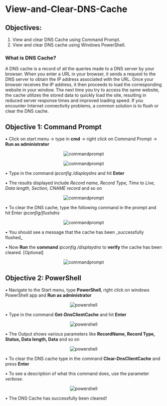 # View-and-Clear-DNS-Cache

## Objectives:
1. View and clear DNS Cache using Command Prompt.
2. View and clear DNS cache using Windows PowerShell.

### What is DNS Cache?
A DNS cache is a record of all the queries made to a DNS server by your browser. When you enter a URL in your browser, it sends a request to the DNS server to obtain the IP address associated with the URL. Once your browser receives the IP address, it then proceeds to load the corresponding website in your window. The next time you try to access the same website, the cache utilizes the stored data to quickly load the site, resulting in reduced server response times and improved loading speed. If you encounter Internet connectivity problems, a common solution is to flush or clear the DNS cache.

## Objective 1: Command Prompt
•	Click on start menu → type in **cmd** → _right click_ on Command Prompt → **Run as administrator**
<p align="center">
  <img src="https://github.com/KamelAdjei/How-to-Clear-DNS-Cache/assets/34016698/1eebcc29-e464-4b25-b51a-03542cb53d2e" alt="commandprompt" />
  <p align="center">
    <img src="https://github.com/KamelAdjei/How-to-Clear-DNS-Cache/assets/34016698/0de73ffd-5a09-4816-8ada-87509be724e2" alt="commandprompt" />
  </p>
</p>

•	Type in the command _ipconfig /displaydns_ and hit **Enter**

•	The results displayed include _Record name, Record Type, Time to Live, Data length, Section, CNAME record_ and so on
<p align="center">
  <img src="https://github.com/KamelAdjei/How-to-Clear-DNS-Cache/assets/34016698/c8f82aea-31a7-4055-84a7-967d6996aae6" alt="commandprompt" />
</p>

•	To clear the DNS cache, type the following command in the prompt and hit Enter _ipconfig/flushdns_
<p align="center">
  <img src="https://github.com/KamelAdjei/How-to-Clear-DNS-Cache/assets/34016698/03809f8e-d667-407b-9f07-b3ac57c5297a" alt="commandprompt" />
</p>
•	You should see a message that the cache has been _successfully flushed_

•	Now **Run** the **command** _ipconfig /displaydns_ to **verify** the cache has been cleared. [Optional]
<p align="center">
  <img src="https://github.com/KamelAdjei/How-to-Clear-DNS-Cache/assets/34016698/ef970883-874a-4b23-9033-05b1122b015f" alt="commandprompt" />
</p>


## Objective 2: PowerShell

•	Navigate to the Start menu, type **PowerShell**, right click on windows PowerShell app and **Run as administrator**
<p align="center">
  <img src="https://github.com/KamelAdjei/How-to-Clear-DNS-Cache/assets/34016698/86dc405c-4f03-4415-8cbf-8c44f2c61925" alt="powershell"/>
</p>

•	Type in the command **Get-DnsClientCache** and hit **Enter**
<p align="center">
  <img src="https://github.com/KamelAdjei/How-to-Clear-DNS-Cache/assets/34016698/12ea6107-dc4a-4f6e-9a77-76732ef80225" alt="powershell"/>
</p>

•	The Output shows various parameters like **RecordName, Record Type, Status, Data length, Data** and so on
<p align="center">
  <img src="https://github.com/KamelAdjei/How-to-Clear-DNS-Cache/assets/34016698/af5f42bc-38a1-4568-8389-0935ac16fda0" alt="powershell"/>
</p>

•	To clear the DNS cache type in the command **Clear-DnsClientCache** and press **Enter**

•	To see a description of what this command does, use the parameter _verbose._
<p align="center">
  <img src="https://github.com/KamelAdjei/How-to-Clear-DNS-Cache/assets/34016698/cdf905d6-dacb-4851-b403-e3872d2028dd" alt="powershell"/>
</p>

•	The DNS Cache has successfully been cleared!

